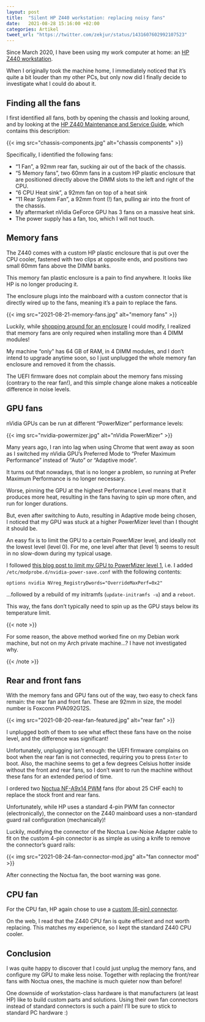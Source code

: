 ```yaml
---
layout: post
title:  "Silent HP Z440 workstation: replacing noisy fans"
date:   2021-08-28 15:16:00 +02:00
categories: Artikel
tweet_url: "https://twitter.com/zekjur/status/1431607602992107523"
---
```


Since March 2020, I have been using my work computer at home: an [HP Z440
workstation](https://support.hp.com/us-en/document/c04506309).

When I originally took the machine home, I immediately noticed that it’s quite a
bit louder than my other PCs, but only now did I finally decide to investigate
what I could do about it.

## Finding all the fans

I first identified all fans, both by opening the chassis and looking around, and
by looking at the [HP Z440 Maintenance and Service
Guide](http://h10032.www1.hp.com/ctg/Manual/c04823811), which contains this
description:

{{< img src="chassis-components.jpg" alt="chassis components" >}}

Specifically, I identified the following fans:

* “1 Fan”, a 92mm rear fan, sucking air out of the back of the chassis.
* “5 Memory fans”, two 60mm fans in a custom HP plastic enclosure that are
  positioned directly above the DIMM slots to the left and right of the CPU.
* “6 CPU Heat sink”, a 92mm fan on top of a heat sink
* “11 Rear System Fan”, a 92mm front (!) fan, pulling air into the front of the
  chassis.
* My aftermarket nVidia GeForce GPU has 3 fans on a massive heat sink.
* The power supply has a fan, too, which I will not touch.

## Memory fans

The Z440 comes with a custom HP plastic enclosure that is put over the CPU
cooler, fastened with two clips at opposite ends, and positions two small 60mm
fans above the DIMM banks.

This memory fan plastic enclosure is a pain to find anywhere. It looks like HP
is no longer producing it.


The enclosure plugs into the mainboard with a custom connector that is directly
wired up to the fans, meaning it’s a pain to replace the fans.

{{< img src="2021-08-21-memory-fans.jpg" alt="memory fans" >}}

Luckily, while [shopping around for an
enclosure](https://www.workstation4u.de/de/ersatzteile/hp/hp-z440/1513/hp-z440-memory-cooling-solution-neu)
I could modify, I realized that memory fans are only required when installing
more than 4 DIMM modules!

My machine “only” has 64 GB of RAM, in 4 DIMM modules, and I don’t intend to
upgrade anytime soon, so I just unplugged the whole memory fan enclosure and
removed it from the chassis.

The UEFI firmware does not complain about the memory fans missing (contrary to
the rear fan!), and this simple change alone makes a noticeable difference in
noise levels.

## GPU fans

nVidia GPUs can be run at different “PowerMizer” performance levels:

{{< img src="nvidia-powermizer.jpg" alt="nVidia PowerMizer" >}}

Many years ago, I ran into lag when using Chrome that went away as soon as I
switched my nVidia GPU’s Preferred Mode to “Prefer Maximum Performance” instead
of “Auto” or “Adaptive mode”.

It turns out that nowadays, that is no longer a problem, so running at Prefer
Maximum Performance is no longer necessary.

Worse, pinning the GPU at the highest Performance Level means that it produces
more heat, resulting in the fans having to spin up more often, and run for
longer durations.

But, even after switching to Auto, resulting in Adaptive mode being chosen, I
noticed that my GPU was stuck at a higher PowerMizer level than I thought it
should be.

An easy fix is to limit the GPU to a certain PowerMizer level, and ideally not
the lowest level (level 0). For me, one level after that (level 1) seems to
result in no slow-down during my typical usage.

I followed [this blog post to limit my GPU to PowerMizer level
1](https://db.tannercrook.com/limiting-nvidia-gpu-in-linux/), i.e. I added
`/etc/modprobe.d/nvidia-power-save.conf` with the following contents:

```
options nvidia NVreg_RegistryDwords="OverrideMaxPerf=0x2"
```

…followed by a rebuild of my initramfs (`update-initramfs -u`) and a `reboot`.

This way, the fans don’t typically need to spin up as the GPU stays below its
temperature limit.

{{< note >}}

For some reason, the above method worked fine on my Debian work machine, but not
on my Arch private machine…? I have not investigated why.

{{< /note >}}

## Rear and front fans

With the memory fans and GPU fans out of the way, two easy to check fans remain:
the rear fan and front fan. These are 92mm in size, the model number is Foxconn
PVA092G12S.

{{< img src="2021-08-20-rear-fan-featured.jpg" alt="rear fan" >}}

I unplugged both of them to see what effect these fans have on the noise level,
and the difference was significant!

Unfortunately, unplugging isn’t enough: the UEFI firmware complains on boot when
the rear fan is not connected, requiring you to press `Enter` to boot. Also, the
machine seems to get a few degrees Celsius hotter inside without the front and
rear fans, so I don’t want to run the machine without these fans for an extended
period of time.

I ordered two [Noctua NF-A9x14 PWM](https://noctua.at/en/nf-a9x14-pwm) fans (for
about 25 CHF each) to replace the stock front and rear fans.

Unfortunately, while HP uses a standard 4-pin PWM fan connector
(electronically), the connector on the Z440 mainboard uses a non-standard guard
rail configuration (mechanically)!

Luckily, modifying the connector of the Noctua Low-Noise Adapter cable to fit on
the custom 4-pin connector is as simple as using a knife to remove the
connector’s guard rails:

{{< img src="2021-08-24-fan-connector-mod.jpg" alt="fan connector mod" >}}

After connecting the Noctua fan, the boot warning was gone.

## CPU fan

For the CPU fan, HP again chose to use a [custom (6-pin)
connector](https://h30434.www3.hp.com/t5/Business-PCs-Workstations-and-Point-of-Sale-Systems/Z620-Aftermarker-CPU-Cooler-CPU-Cooling-shroud-necessary-or/td-p/7842134).

On the web, I read that the Z440 CPU fan is quite efficient and not worth
replacing. This matches my experience, so I kept the standard Z440 CPU cooler.

## Conclusion

I was quite happy to discover that I could just unplug the memory fans, and
configure my GPU to make less noise. Together with replacing the front/rear fans
with Noctua ones, the machine is much quieter now than before!

One downside of workstation-class hardware is that manufacturers (at least HP)
like to build custom parts and solutions. Using their own fan connectors instead
of standard connectors is such a pain! I’ll be sure to stick to standard PC
hardware :)
